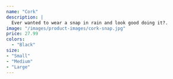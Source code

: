 ```yaml
---
name: "Cork"
description: |
  Ever wanted to wear a snap in rain and look good doing it?.
image: "/images/product-images/cork-snap.jpg"
price: 27.99
colors:
  - "Black"
size:
- "Small"
- "Medium"
- "Large"
---
```

